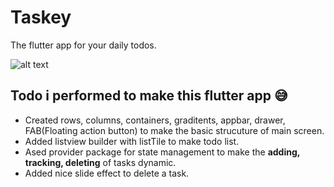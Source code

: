 # Taskey
The flutter app for your daily todos. 

![alt text](https://github.com/ralphcoder/Parallel-Inertia/blob/master/readme%20assets/Mockup_02_marble_PSD_compressed.jpg
)

## Todo i performed to make this flutter app 😅
- Created rows, columns, containers, graditents, appbar, drawer, FAB(Floating action button) to make the basic strucuture of main screen.
- Added listview builder with listTile to make todo list.
- Ased provider package for state management to make the **adding, tracking, deleting** of tasks dynamic.
- Added nice slide effect to delete a task.

